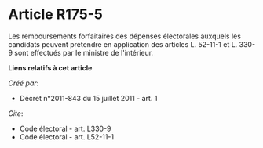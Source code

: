 # Article R175-5

Les remboursements forfaitaires des dépenses électorales auxquels les candidats peuvent prétendre en application des articles
L. 52-11-1 et L. 330-9 sont effectués par le ministre de l'intérieur.

**Liens relatifs à cet article**

_Créé par_:

  - Décret n°2011-843 du 15 juillet 2011 - art. 1

_Cite_:

  - Code électoral - art. L330-9
  - Code électoral - art. L52-11-1
